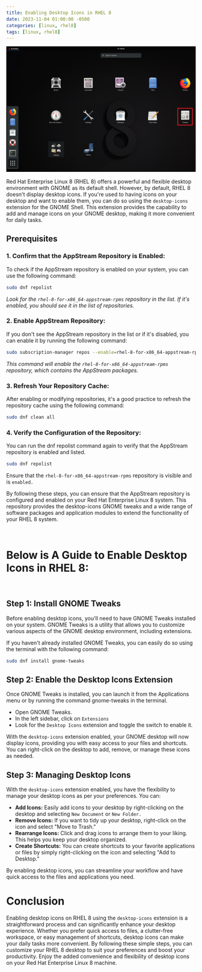 ```yaml
---
title: Enabling Desktop Icons in RHEL 8
date: 2023-11-04 01:00:00 -0500
categories: [linux, rhel8]
tags: [linux, rhel8]
---
```


![Enabling Desktop Icons in RHEL 8](/assets/img/posts/2023/enabling_desktop_icons/enabling_desktop_icons.png)


Red Hat Enterprise Linux 8 (RHEL 8) offers a powerful and flexible desktop environment with GNOME as its default shell. However, by default, RHEL 8 doesn't display desktop icons. If you're used to having icons on your desktop and want to enable them, you can do so using the `desktop-icons` extension for the GNOME Shell. This extension provides the capability to add and manage icons on your GNOME desktop, making it more convenient for daily tasks.



## Prerequisites

### 1. Confirm that the AppStream Repository is Enabled:

To check if the AppStream repository is enabled on your system, you can use the following command:

```bash
sudo dnf repolist
```

*Look for the `rhel-8-for-x86_64-appstream-rpms` repository in the list. If it's enabled, you should see it in the list of repositories.*

### 2. Enable AppStream Repository:

If you don't see the AppStream repository in the list or if it's disabled, you can enable it by running the following command:

```bash
sudo subscription-manager repos --enable=rhel-8-for-x86_64-appstream-rpms
```

*This command will enable the `rhel-8-for-x86_64-appstream-rpms` repository, which contains the AppStream packages.*

### 3. Refresh Your Repository Cache:

After enabling or modifying repositories, it's a good practice to refresh the repository cache using the following command:

```bash
sudo dnf clean all
```

### 4. Verify the Configuration of the Repository:

You can run the dnf repolist command again to verify that the AppStream repository is enabled and listed.

```bash
sudo dnf repolist
```

Ensure that the `rhel-8-for-x86_64-appstream-rpms` repository is visible and is `enabled.`

By following these steps, you can ensure that the AppStream repository is configured and enabled on your Red Hat Enterprise Linux 8 system. This repository provides the desktop-icons GNOME tweaks and a wide range of software packages and application modules to extend the functionality of your RHEL 8 system.

<br>

# Below is A Guide to Enable Desktop Icons in RHEL 8:

<br>

## Step 1: Install GNOME Tweaks

Before enabling desktop icons, you'll need to have GNOME Tweaks installed on your system. GNOME Tweaks is a utility that allows you to customize various aspects of the GNOME desktop environment, including extensions.

If you haven't already installed GNOME Tweaks, you can easily do so using the terminal with the following command:

```bash
sudo dnf install gnome-tweaks
```

## Step 2: Enable the Desktop Icons Extension

Once GNOME Tweaks is installed, you can launch it from the Applications menu or by running the command gnome-tweaks in the terminal.

- Open GNOME Tweaks.
- In the left sidebar, click on `Extensions`
- Look for the `Desktop Icons` extension and toggle the switch to enable it.

With the `desktop-icons` extension enabled, your GNOME desktop will now display icons, providing you with easy access to your files and shortcuts. You can right-click on the desktop to add, remove, or manage these icons as needed.


## Step 3: Managing Desktop Icons

With the `desktop-icons` extension enabled, you have the flexibility to manage your desktop icons as per your preferences. You can:

- **Add Icons:** Easily add icons to your desktop by right-clicking on the desktop and selecting `New Document` or `New Folder.`
- **Remove Icons:** If you want to tidy up your desktop, right-click on the icon and select "Move to Trash."
- **Rearrange Icons:** Click and drag icons to arrange them to your liking. This helps you keep your desktop organized.
- **Create Shortcuts:** You can create shortcuts to your favorite applications or files by simply right-clicking on the icon and selecting "Add to Desktop."

By enabling desktop icons, you can streamline your workflow and have quick access to the files and applications you need.


# Conclusion

Enabling desktop icons on RHEL 8 using the `desktop-icons` extension is a straightforward process and can significantly enhance your desktop experience. Whether you prefer quick access to files, a clutter-free workspace, or easy management of shortcuts, desktop icons can make your daily tasks more convenient. By following these simple steps, you can customize your RHEL 8 desktop to suit your preferences and boost your productivity. Enjoy the added convenience and flexibility of desktop icons on your Red Hat Enterprise Linux 8 machine.
